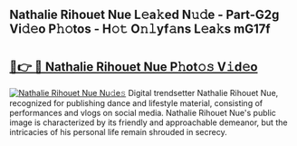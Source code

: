 ## Nathalie Rihouet Nue L𝚎a𝚔ed N𝚞𝚍e - Part-G2g Vi𝚍𝚎o P𝚑𝚘tos - H𝚘𝚝 O𝚗𝚕yf𝚊ns L𝚎a𝚔s mG17f

# <h2><a href="http://kf4koyl.oniu.top/?m=Nathalie+Rihouet+Nue">🔗👉 🔴 Nathalie Rihouet Nue P𝚑ot𝚘𝚜 V𝚒d𝚎o</a></h2>

[![Nathalie Rihouet Nue Nu𝚍e𝚜](https://i.imgur.com/0qMVB7G.gif)](http://kf4koyl.oniu.top/?m=Nathalie+Rihouet+Nue)
Digital trendsetter Nathalie Rihouet Nue, recognized for publishing dance and lifestyle material, consisting of performances and vlogs on social media. Nathalie Rihouet Nue's public image is characterized by its friendly and approachable demeanor, but the intricacies of his personal life remain shrouded in secrecy.  
